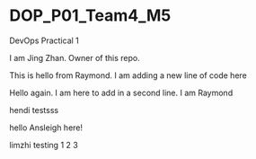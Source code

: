 # DOP\_P01\_Team4\_M5

DevOps Practical 1

I am Jing Zhan. Owner of this repo.

This is hello from Raymond. I am adding a new line of code here

Hello again. I am here to add in a second line. I am Raymond

hendi testsss

hello Ansleigh here!

limzhi testing 1 2 3

